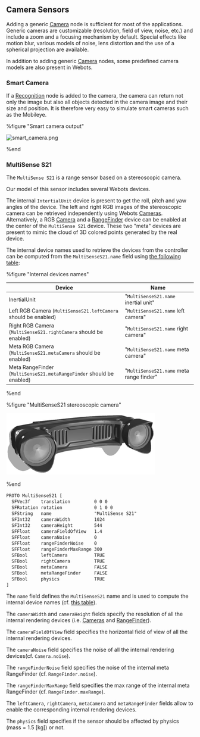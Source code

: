 ## Camera Sensors

Adding a generic [Camera](../reference/camera.md) node is sufficient for most of the applications.
Generic cameras are customizable (resolution, field of view, noise, etc.) and include a zoom and a focusing mechanism by default.
Special effects like motion blur, various models of noise, lens distortion and the use of a spherical projection are available.

In addition to adding generic [Camera](../reference/camera.md) nodes, some predefined camera models are also present in Webots.

### Smart Camera

If a [Recognition](../reference/recognition.md) node is added to the camera, the camera can return not only the image but also all objects detected in the camera image and their size and position.
It is therefore very easy to simulate smart cameras such as the Mobileye.

%figure "Smart camera output"

![smart_camera.png](images/sensors/smart_camera.png)

%end


### MultiSense S21

The `MultiSense S21` is a range sensor based on a stereoscopic camera.

Our model of this sensor includes several Webots devices.

The internal `IntertialUnit` device is present to get the roll, pitch and yaw angles of the device.
The left and right RGB images of the stereoscopic camera can be retrieved independently using Webots [Cameras](../reference/camera.md).
Alternatively, a RGB [Camera](../reference/camera.md) and a [RangeFinder](../reference/rangefinder.md) device can be enabled at the center of the `MultiSense S21` device.
These two "meta" devices are present to mimic the cloud of 3D colored points generated by the real device.

The internal device names used to retrieve the devices from the controller can be computed from the `MultiSenseS21.name` field using [the following table](#internal-devices-names):

%figure "Internal devices names"

| Device                                                               | Name                                      |
| -------------------------------------------------------------------- | ----------------------------------------- |
| InertialUnit                                                         |  "`MultiSenseS21.name` inertial unit"     |
| Left RGB Camera (`MultiSenseS21.leftCamera` should be enabled)       |  "`MultiSenseS21.name` left camera"       |
| Right RGB Camera (`MultiSenseS21.rightCamera` should be enabled)     |  "`MultiSenseS21.name` right camera"      |
| Meta RGB Camera (`MultiSenseS21.metaCamera` should be enabled)       |  "`MultiSenseS21.name` meta camera"       |
| Meta RangeFinder (`MultiSenseS21.metaRangeFinder` should be enabled) |  "`MultiSenseS21.name` meta range finder" |

%end

%figure "MultiSenseS21 stereoscopic camera"

![multisense_s21.png](images/sensors/multisense_s21.thumbnail.png)

%end

```
PROTO MultiSenseS21 [
  SFVec3f    translation         0 0 0
  SFRotation rotation            0 1 0 0
  SFString   name                "MultiSense S21"
  SFInt32    cameraWidth         1024
  SFInt32    cameraHeight        544
  SFFloat    cameraFieldOfView   1.4
  SFFloat    cameraNoise         0
  SFFloat    rangeFinderNoise    0
  SFFloat    rangeFinderMaxRange 300
  SFBool     leftCamera          TRUE
  SFBool     rightCamera         TRUE
  SFBool     metaCamera          FALSE
  SFBool     metaRangeFinder     FALSE
  SFBool     physics             TRUE
]
```

The `name` field defines the `MultiSenseS21` name and is used to compute the internal device names (cf. [this table](#internal-devices-names)).

The `cameraWidth` and `cameraHeight` fields specify the resolution of all the internal rendering devices (i.e. [Cameras](../reference/camera.md) and [RangeFinder](../reference/rangefinder.md)).

The `cameraFieldOfView` field specifies the horizontal field of view of all the internal rendering devices.

The `cameraNoise` field specifies the noise of all the internal rendering devices(cf. `Camera.noise`).

The `rangeFinderNoise` field specifies the noise of the internal meta RangeFinder (cf. `RangeFinder.noise`).

The `rangeFinderMaxRange` field specifies the max range of the internal meta RangeFinder (cf. `RangeFinder.maxRange`).

The `leftCamera`, `rightCamera`, `metaCamera` and `metaRangeFinder` fields allow to enable the corresponding internal rendering devices.

The `physics` field specifies if the sensor should be affected by physics (mass = 1.5 [kg]) or not.
